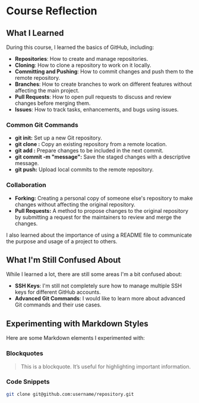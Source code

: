 # Course Reflection

## What I Learned

During this course, I learned the basics of GitHub, including:

- **Repositories**: How to create and manage repositories.
- **Cloning**: How to clone a repository to work on it locally.
- **Committing and Pushing**: How to commit changes and push them to the remote repository.
- **Branches**: How to create branches to work on different features without affecting the main project.
- **Pull Requests**: How to open pull requests to discuss and review changes before merging them.
- **Issues**: How to track tasks, enhancements, and bugs using issues.

### Common Git Commands
- **git init:** Set up a new Git repository.
- **git clone <repository-url>:** Copy an existing repository from a remote location.
- **git add <file>:** Prepare changes to be included in the next commit.
- **git commit -m "message":** Save the staged changes with a descriptive message.
- **git push:** Upload local commits to the remote repository.

### Collaboration
- **Forking:** Creating a personal copy of someone else's repository to make changes without affecting the original repository.
- **Pull Requests:** A method to propose changes to the original repository by submitting a request for the maintainers to review and merge the changes.

I also learned about the importance of using a README file to communicate the purpose and usage of a project to others.

## What I'm Still Confused About

While I learned a lot, there are still some areas I'm a bit confused about:

- **SSH Keys**: I'm still not completely sure how to manage multiple SSH keys for different GitHub accounts.
- **Advanced Git Commands**: I would like to learn more about advanced Git commands and their use cases.

## Experimenting with Markdown Styles

Here are some Markdown elements I experimented with:

### Blockquotes
> This is a blockquote. It’s useful for highlighting important information.

### Code Snippets
```bash
git clone git@github.com:username/repository.git
